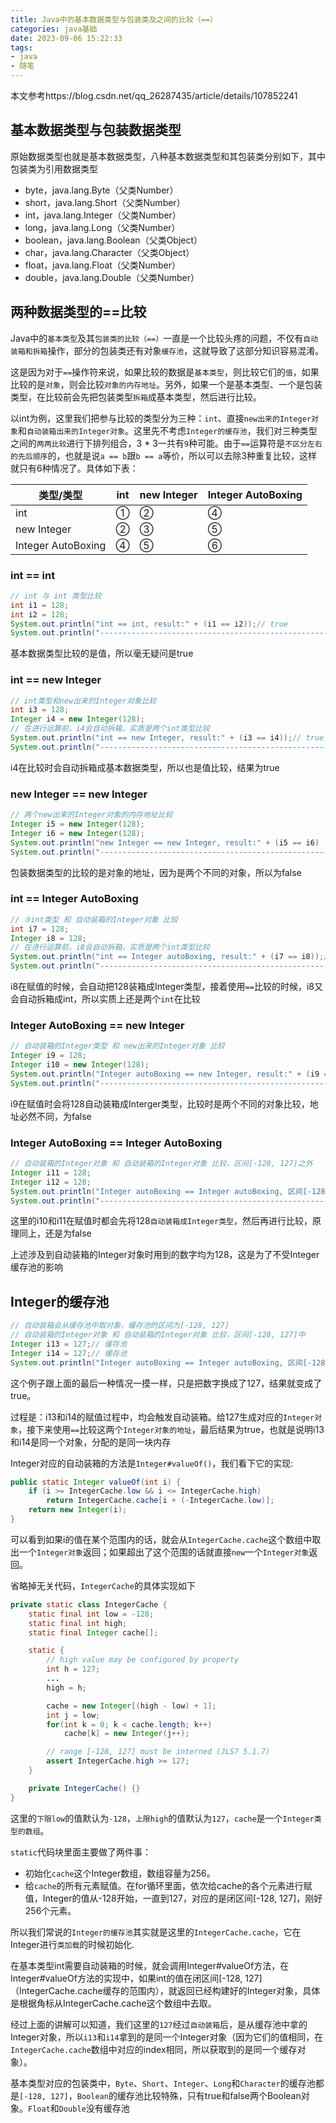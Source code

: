 ```yaml
---
title: Java中的基本数据类型与包装类及之间的比较（==）
categories: java基础
date: 2023-09-06 15:22:33
tags: 
- java
- 随笔
---
```


本文参考https://blog.csdn.net/qq_26287435/article/details/107852241

## 基本数据类型与包装数据类型

原始数据类型也就是基本数据类型，八种基本数据类型和其包装类分别如下，其中包装类为引用数据类型

- byte，java.lang.Byte（父类Number）
- short，java.lang.Short（父类Number）
- int，java.lang.Integer（父类Number）
- long，java.lang.Long（父类Number）
- boolean，java.lang.Boolean（父类Object）
- char，java.lang.Character（父类Object）
- float，java.lang.Float（父类Number）
- double，java.lang.Double（父类Number）

## 两种数据类型的==比较

Java中的`基本类型`及其`包装类的比较（==）`一直是一个比较头疼的问题，不仅有`自动装箱和拆箱`操作，部分的包装类还有对象`缓存池`，这就导致了这部分知识容易混淆。

这是因为对于`==`操作符来说，如果比较的数据是`基本类型`，则比较它们的`值`，如果比较的是`对象`，则会比较`对象的内存地址`。另外，如果一个是基本类型、一个是包装类型，在比较前会先把包装类型`拆箱`成基本类型，然后进行比较。

以int为例，这里我们把参与比较的类型分为三种：`int`、直接`new出来的Integer对象`和`自动装箱出来的Integer对象`。这里先不考虑`Integer的缓存池`，我们对三种类型之间的`两两比较`进行下排列组合，3 * 3一共有`9`种可能。由于`==`运算符是`不区分左右的先后顺序`的，也就是说`a == b`跟`b == a`等价，所以可以去除3种重复比较，这样就只有6种情况了。具体如下表：

| 类型/类型          | **int** | **new Integer** | **Integer AutoBoxing** |
| ------------------ | ------- | --------------- | ---------------------- |
| int                | ①       | ②               | ④                      |
| new Integer        | ②       | ③               | ⑤                      |
| Integer AutoBoxing | ④       | ⑤               | ⑥                      |

### int  ==  int

```java
// int 与 int 类型比较
int i1 = 128;
int i2 = 128;
System.out.println("int == int, result:" + (i1 == i2));// true
System.out.println("----------------------------------------------------");
```

基本数据类型比较的是值，所以毫无疑问是true

###   int  ==   new Integer 

```java
// int类型和new出来的Integer对象比较
int i3 = 128;
Integer i4 = new Integer(128);
// 在进行运算前，i4会自动拆箱，实质是两个int类型比较
System.out.println("int == new Integer, result:" + (i3 == i4));// true
System.out.println("----------------------------------------------------");
```

i4在比较时会自动拆箱成基本数据类型，所以也是值比较，结果为true

### new Integer    ==  new Integer 

```java
// 两个new出来的Integer对象的内存地址比较
Integer i5 = new Integer(128);
Integer i6 = new Integer(128);
System.out.println("new Integer == new Integer, result:" + (i5 == i6)  // false
System.out.println("----------------------------------------------------");

```

包装数据类型的比较的是对象的地址，因为是两个不同的对象，所以为false

### int  ==   Integer AutoBoxing

```java
// ③int类型 和 自动装箱的Integer对象 比较
int i7 = 128;
Integer i8 = 128;
// 在进行运算前，i8会自动拆箱，实质是两个int类型比较
System.out.println("int == Integer autoBoxing, result:" + (i7 == i8));// true
System.out.println("----------------------------------------------------");
```

i8在赋值的时候，会自动把128装箱成Integer类型，接着使用`==`比较的时候，i8又会自动拆箱成int，所以实质上还是两个`int`在比较

### Integer AutoBoxing   ==  new Integer 

```java
// 自动装箱的Integer类型 和 new出来的Integer对象 比较
Integer i9 = 128;
Integer i10 = new Integer(128);
System.out.println("Integer autoBoxing == new Integer, result:" + (i9 == i10));// false
System.out.println("----------------------------------------------------");
```

i9在赋值时会将128自动装箱成Interger类型，比较时是两个不同的对象比较，地址必然不同，为false

### Integer AutoBoxing   ==   Integer AutoBoxing

```java
// 自动装箱的Integer对象 和 自动装箱的Integer对象 比较，区间[-128, 127]之外
Integer i11 = 128;
Integer i12 = 128;
System.out.println("Integer autoBoxing == Integer autoBoxing, 区间[-128, 127]之外，result:" + (i11 == i12));// false
System.out.println("----------------------------------------------------");
```

这里的i10和i11在赋值时都会先将128`自动装箱成Integer类型`，然后再进行比较，原理同上，还是为false

上述涉及到自动装箱的Integer对象时用到的数字均为128，这是为了不受Integer缓存池的影响

## Integer的缓存池

```java
// 自动装箱会从缓存池中取对象，缓存池的区间为[-128, 127]
// 自动装箱的Integer对象 和 自动装箱的Integer对象 比较，区间[-128, 127]中
Integer i13 = 127;// 缓存池
Integer i14 = 127;// 缓存池
System.out.println("Integer autoBoxing == Integer autoBoxing, 区间[-128, 127]中，result:" + (i13 == i14));// true
```

这个例子跟上面的最后一种情况一摸一样，只是把数字换成了127，结果就变成了true。

过程是：i13和i14的赋值过程中，均会触发自动装箱。给127生成对应的`Integer对象`，接下来使用`==`比较这两个`Integer对象的地址`，最后结果为true，也就是说明i13和i14是同一个对象，分配的是同一块内存

Integer对应的自动装箱的方法是`Integer#valueOf()`，我们看下它的实现:

```java
public static Integer valueOf(int i) {
    if (i >= IntegerCache.low && i <= IntegerCache.high)
        return IntegerCache.cache[i + (-IntegerCache.low)];
    return new Integer(i);
}
```

可以看到如果i的值在某个范围内的话，就会从`IntegerCache.cache`这个数组中取出一个`Integer对象`返回；如果超出了这个范围的话就直接`new`一个`Integer对象`返回。

省略掉无关代码，`IntegerCache`的具体实现如下

```java
private static class IntegerCache {
    static final int low = -128;
    static final int high;
    static final Integer cache[];

    static {
        // high value may be configured by property
        int h = 127;
        ...
        high = h;

        cache = new Integer[(high - low) + 1];
        int j = low;
        for(int k = 0; k < cache.length; k++)
            cache[k] = new Integer(j++);

        // range [-128, 127] must be interned (JLS7 5.1.7)
        assert IntegerCache.high >= 127;
    }

    private IntegerCache() {}
}
```

这里的`下限low`的值默认为`-128`，`上限high`的值默认为`127`，`cache`是一个`Integer类型的数组`。

`static`代码块里面主要做了两件事：

- 初始化`cache`这个Integer数组，数组容量为256。
- 给`cache`的所有元素赋值。在for循环里面，依次给cache的各个元素进行赋值，Integer的值从-128开始，一直到127，对应的是闭区间[-128, 127]，刚好256个元素。

所以我们常说的`Integer的缓存池`其实就是这里的`IntegerCache.cache`，它在Integer进行`类加载`的时候初始化.

在基本类型int需要自动装箱的时候，就会调用Integer#valueOf方法，在Integer#valueOf方法的实现中，如果int的值在闭区间[-128, 127]（IntegerCache.cache缓存的范围内），就返回已经构建好的Integer对象，具体是根据角标从IntegerCache.cache这个数组中去取。

经过上面的讲解可以知道，我们这里的`127`经过`自动装箱`后，是从缓存池中拿的Integer对象，所以`i13`和`i14`拿到的是同一个Integer对象（因为它们的值相同，在`IntegerCache.cache`数组中对应的index相同，所以获取到的是同一个缓存对象）。

基本类型对应的包装类中，`Byte`、`Short`、`Integer`、`Long`和`Character`的缓存池都是`[-128, 127]`，`Boolean`的缓存池比较特殊，只有true和false两个Boolean对象。`Float`和`Double`没有缓存池
